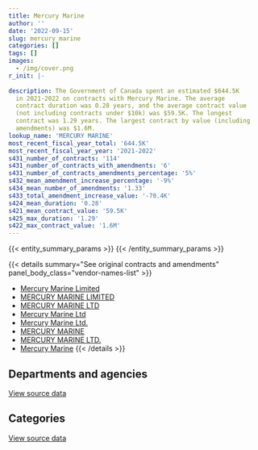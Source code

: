 ```yaml
---
title: Mercury Marine
author: ''
date: '2022-09-15'
slug: mercury_marine
categories: []
tags: []
images:
  - /img/cover.png
r_init: |-
  
description: The Government of Canada spent an estimated $644.5K
  in 2021-2022 on contracts with Mercury Marine. The average
  contract duration was 0.28 years, and the average contract value
  (not including contracts under $10k) was $59.5K. The longest
  contract was 1.29 years. The largest contract by value (including
  amendments) was $1.6M.
lookup_name: 'MERCURY MARINE'
most_recent_fiscal_year_total: '644.5K'
most_recent_fiscal_year_year: '2021-2022'
s431_number_of_contracts: '114'
s431_number_of_contracts_with_amendments: '6'
s431_number_of_contracts_amendments_percentage: '5%'
s432_mean_amendment_increase_percentage: '-9%'
s434_mean_number_of_amendments: '1.33'
s433_total_amendment_increase_value: '-70.4K'
s424_mean_duration: '0.28'
s421_mean_contract_value: '59.5K'
s425_max_duration: '1.29'
s422_max_contract_value: '1.6M'
---
```


<script src="/rmarkdown-libs/htmlwidgets/htmlwidgets.js"></script>
<link href="/rmarkdown-libs/datatables-css/datatables-crosstalk.css" rel="stylesheet" />
<script src="/rmarkdown-libs/datatables-binding/datatables.js"></script>
<script src="/rmarkdown-libs/jquery/jquery-3.6.0.min.js"></script>
<link href="/rmarkdown-libs/dt-core-bootstrap/css/dataTables.bootstrap.min.css" rel="stylesheet" />
<link href="/rmarkdown-libs/dt-core-bootstrap/css/dataTables.bootstrap.extra.css" rel="stylesheet" />
<script src="/rmarkdown-libs/dt-core-bootstrap/js/jquery.dataTables.min.js"></script>
<script src="/rmarkdown-libs/dt-core-bootstrap/js/dataTables.bootstrap.min.js"></script>
<link href="/rmarkdown-libs/crosstalk/css/crosstalk.min.css" rel="stylesheet" />
<script src="/rmarkdown-libs/crosstalk/js/crosstalk.min.js"></script>
<script src="/rmarkdown-libs/htmlwidgets/htmlwidgets.js"></script>
<link href="/rmarkdown-libs/datatables-css/datatables-crosstalk.css" rel="stylesheet" />
<script src="/rmarkdown-libs/datatables-binding/datatables.js"></script>
<script src="/rmarkdown-libs/jquery/jquery-3.6.0.min.js"></script>
<link href="/rmarkdown-libs/dt-core-bootstrap/css/dataTables.bootstrap.min.css" rel="stylesheet" />
<link href="/rmarkdown-libs/dt-core-bootstrap/css/dataTables.bootstrap.extra.css" rel="stylesheet" />
<script src="/rmarkdown-libs/dt-core-bootstrap/js/jquery.dataTables.min.js"></script>
<script src="/rmarkdown-libs/dt-core-bootstrap/js/dataTables.bootstrap.min.js"></script>
<link href="/rmarkdown-libs/crosstalk/css/crosstalk.min.css" rel="stylesheet" />
<script src="/rmarkdown-libs/crosstalk/js/crosstalk.min.js"></script>

{{< entity_summary_params >}}
{{< /entity_summary_params >}}

{{< details summary="See original contracts and amendments" panel_body_class="vendor-names-list" >}}
- [Mercury Marine Limited](https://search.open.canada.ca/en/ct/?sort=contract_value_f%20desc&page=1&search_text=%22Mercury%20Marine%20Limited%22)
- [MERCURY MARINE LIMITED](https://search.open.canada.ca/en/ct/?sort=contract_value_f%20desc&page=1&search_text=%22MERCURY%20MARINE%20LIMITED%22)
- [MERCURY MARINE LTD](https://search.open.canada.ca/en/ct/?sort=contract_value_f%20desc&page=1&search_text=%22MERCURY%20MARINE%20LTD%22)
- [Mercury Marine Ltd](https://search.open.canada.ca/en/ct/?sort=contract_value_f%20desc&page=1&search_text=%22Mercury%20Marine%20Ltd%22)
- [Mercury Marine Ltd.](https://search.open.canada.ca/en/ct/?sort=contract_value_f%20desc&page=1&search_text=%22Mercury%20Marine%20Ltd.%22)
- [MERCURY MARINE](https://search.open.canada.ca/en/ct/?sort=contract_value_f%20desc&page=1&search_text=%22MERCURY%20MARINE%22)
- [MERCURY MARINE LTD.](https://search.open.canada.ca/en/ct/?sort=contract_value_f%20desc&page=1&search_text=%22MERCURY%20MARINE%20LTD.%22)
- [Mercury Marine](https://search.open.canada.ca/en/ct/?sort=contract_value_f%20desc&page=1&search_text=%22Mercury%20Marine%22)
{{< /details >}}

## Departments and agencies

<div id="htmlwidget-1" style="width:100%;height:auto;" class="datatables html-widget"></div>
<script type="application/json" data-for="htmlwidget-1">{"x":{"style":"bootstrap","filter":"none","vertical":false,"data":[["<a href=\"/departments/cbsa-asfc/\">Canada Border Services Agency<\/a>","<a href=\"/departments/dfo-mpo/\">Fisheries and Oceans Canada<\/a>","<a href=\"/departments/dnd-mdn/\">National Defence<\/a>","<a href=\"/departments/ec/\">Environment and Climate Change Canada<\/a>","<a href=\"/departments/pc/\">Parks Canada<\/a>","<a href=\"/departments/rcmp-grc/\">Royal Canadian Mounted Police<\/a>"],[null,514399.41,866106.59,29693.3,106955.96,149307.09],[null,329498.31,904203.45,null,63235.5,173427.55],[null,214903.54,202164.46,13073.74,64687.96,1165637.06],[239845.9,81320.21,185319,null,95349.13,42618.81]],"container":"<table class=\"table table-striped table-hover row-border order-column display\">\n  <thead>\n    <tr>\n      <th>Department<\/th>\n      <th>2018-2019<\/th>\n      <th>2019-2020<\/th>\n      <th>2020-2021<\/th>\n      <th>2021-2022<\/th>\n    <\/tr>\n  <\/thead>\n<\/table>","options":{"order":[[4,"desc"]],"pageLength":10,"autoWidth":true,"columnDefs":[{"targets":1,"render":"function(data, type, row, meta) {\n    return type !== 'display' ? data : DTWidget.formatCurrency(data, \"$\", 2, 3, \",\", \".\", true, null);\n  }"},{"targets":2,"render":"function(data, type, row, meta) {\n    return type !== 'display' ? data : DTWidget.formatCurrency(data, \"$\", 2, 3, \",\", \".\", true, null);\n  }"},{"targets":3,"render":"function(data, type, row, meta) {\n    return type !== 'display' ? data : DTWidget.formatCurrency(data, \"$\", 2, 3, \",\", \".\", true, null);\n  }"},{"targets":4,"render":"function(data, type, row, meta) {\n    return type !== 'display' ? data : DTWidget.formatCurrency(data, \"$\", 2, 3, \",\", \".\", true, null);\n  }"},{"width":"16%","targets":[1,2,3,4]},{"className":"dt-right","targets":[1,2,3,4]}],"orderClasses":false}},"evals":["options.columnDefs.0.render","options.columnDefs.1.render","options.columnDefs.2.render","options.columnDefs.3.render"],"jsHooks":[]}</script>
<p class="text-right">
<a href="https://github.com/GoC-Spending/contracts-data/tree/main/data/out/vendors/mercury_marine/summary_by_fiscal_year_by_department.csv" class="source-data-link btn btn-link">View source data</a>
</p>

## Categories

<div id="htmlwidget-2" style="width:100%;height:auto;" class="datatables html-widget"></div>
<script type="application/json" data-for="htmlwidget-2">{"x":{"style":"bootstrap","filter":"none","vertical":false,"data":[["<a href=\"/categories/other/\">(Other)<\/a>","<a href=\"/categories/defence/\">Defence<\/a>","<a href=\"/categories/information_technology/\">Information technology<\/a>","<a href=\"/categories/transportation_and_logistics/\">Transportation and logistics<\/a>","<a href=\"/categories/industrial_products_and_services/\">Industrial products and services<\/a>"],[null,849079.75,null,800355.76,17026.84],[null,904203.45,null,510448.36,55713],[null,163078.21,null,1458302.3,39086.25],[78561,185319,42097.7,338475.34,null]],"container":"<table class=\"table table-striped table-hover row-border order-column display\">\n  <thead>\n    <tr>\n      <th>Category<\/th>\n      <th>2018-2019<\/th>\n      <th>2019-2020<\/th>\n      <th>2020-2021<\/th>\n      <th>2021-2022<\/th>\n    <\/tr>\n  <\/thead>\n<\/table>","options":{"order":[[4,"desc"]],"dom":"t","pageLength":30,"autoWidth":true,"columnDefs":[{"targets":1,"render":"function(data, type, row, meta) {\n    return type !== 'display' ? data : DTWidget.formatCurrency(data, \"$\", 2, 3, \",\", \".\", true, null);\n  }"},{"targets":2,"render":"function(data, type, row, meta) {\n    return type !== 'display' ? data : DTWidget.formatCurrency(data, \"$\", 2, 3, \",\", \".\", true, null);\n  }"},{"targets":3,"render":"function(data, type, row, meta) {\n    return type !== 'display' ? data : DTWidget.formatCurrency(data, \"$\", 2, 3, \",\", \".\", true, null);\n  }"},{"targets":4,"render":"function(data, type, row, meta) {\n    return type !== 'display' ? data : DTWidget.formatCurrency(data, \"$\", 2, 3, \",\", \".\", true, null);\n  }"},{"width":"16%","targets":[1,2,3,4]},{"className":"dt-right","targets":[1,2,3,4]}],"orderClasses":false,"lengthMenu":[10,25,30,50,100]}},"evals":["options.columnDefs.0.render","options.columnDefs.1.render","options.columnDefs.2.render","options.columnDefs.3.render"],"jsHooks":[]}</script>
<p class="text-right">
<a href="https://github.com/GoC-Spending/contracts-data/tree/main/data/out/vendors/mercury_marine/summary_by_fiscal_year_by_category.csv" class="source-data-link btn btn-link">View source data</a>
</p>
